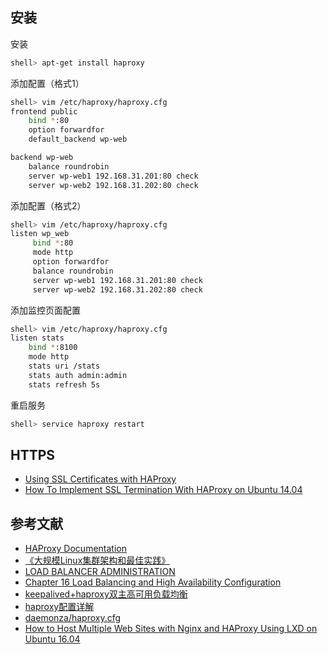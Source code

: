 ## 安装

安装

```sh
shell> apt-get install haproxy
```

添加配置（格式1）

```sh
shell> vim /etc/haproxy/haproxy.cfg
frontend public
    bind *:80
    option forwardfor
    default_backend wp-web

backend wp-web
    balance roundrobin
    server wp-web1 192.168.31.201:80 check
    server wp-web2 192.168.31.202:80 check
```

添加配置（格式2）

```sh
shell> vim /etc/haproxy/haproxy.cfg
listen wp_web
     bind *:80
     mode http
     option forwardfor
     balance roundrobin
     server wp-web1 192.168.31.201:80 check
     server wp-web2 192.168.31.202:80 check
```

添加监控页面配置

```sh
shell> vim /etc/haproxy/haproxy.cfg
listen stats
    bind *:8100
    mode http
    stats uri /stats
    stats auth admin:admin
    stats refresh 5s
```

重启服务

```sh
shell> service haproxy restart
```

## HTTPS

- [Using SSL Certificates with HAProxy](https://serversforhackers.com/c/using-ssl-certificates-with-haproxy)
- [How To Implement SSL Termination With HAProxy on Ubuntu 14.04](https://www.digitalocean.com/community/tutorials/how-to-implement-ssl-termination-with-haproxy-on-ubuntu-14-04)




## 参考文献

- [HAProxy Documentation](https://cbonte.github.io/haproxy-dconv/)
- [《大规模Linux集群架构和最佳实践》](https://read.douban.com/ebook/39297083/)
- [LOAD BALANCER ADMINISTRATION](https://access.redhat.com/documentation/en-us/red_hat_enterprise_linux/7/html/load_balancer_administration/index)
- [Chapter 16 Load Balancing and High Availability Configuration](https://docs.oracle.com/cd/E37670_01/E41138/html/ol6-loadbal.html)
- [keepalived+haproxy双主高可用负载均衡](http://blog.51cto.com/nmshuishui/1405486)
- [haproxy配置详解](http://blog.51cto.com/leejia/1421882)
- [daemonza/haproxy.cfg](https://gist.github.com/daemonza/1984806)
- [How to Host Multiple Web Sites with Nginx and HAProxy Using LXD on Ubuntu 16.04](https://www.digitalocean.com/community/tutorials/how-to-host-multiple-web-sites-with-nginx-and-haproxy-using-lxd-on-ubuntu-16-04)
